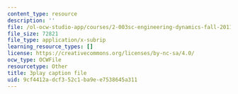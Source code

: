 ```yaml
---
content_type: resource
description: ''
file: /ol-ocw-studio-app/courses/2-003sc-engineering-dynamics-fall-2011/9cf4412adcf352c1ba9ee7538645a311_9_d8CQrCYUw.vtt
file_size: 72821
file_type: application/x-subrip
learning_resource_types: []
license: https://creativecommons.org/licenses/by-nc-sa/4.0/
ocw_type: OCWFile
resourcetype: Other
title: 3play caption file
uid: 9cf4412a-dcf3-52c1-ba9e-e7538645a311
---
```

